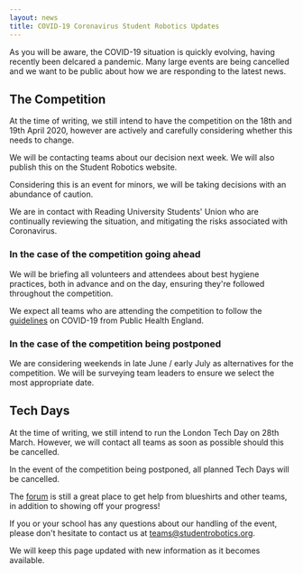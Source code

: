 ```yaml
---
layout: news
title: COVID-19 Coronavirus Student Robotics Updates
---
```


As you will be aware, the COVID-19 situation is quickly evolving, having recently been delcared a pandemic. 
Many large events are being cancelled and we want to be public about how we are responding to the latest news.

## The Competition

At the time of writing, we still intend to have the competition on the 18th and 19th April 2020, however are actively and carefully considering whether this needs to change.

We will be contacting teams about our decision next week. We will also publish this on the Student Robotics website.

Considering this is an event for minors, we will be taking decisions with an abundance of caution. 

We are in contact with Reading University Students' Union who are continually reviewing the situation, and mitigating the risks associated with Coronavirus.

### In the case of the competition going ahead

We will be briefing all volunteers and attendees about best hygiene practices, both in advance and on the day, ensuring they're followed throughout the competition. 

We expect all teams who are attending the competition to follow the [guidelines][phe-guidelines] on COVID-19 from Public Health England.

### In the case of the competition being postponed

We are considering weekends in late June / early July as alternatives for the competition. 
We will be surveying team leaders to ensure we select the most appropriate date.

## Tech Days

At the time of writing, we still intend to run the London Tech Day on 28th March. However, we will contact all teams as soon as possible should this be cancelled.

In the event of the competition being postponed, all planned Tech Days will be cancelled. 

The [forum][forum] is still a great place to get help from blueshirts and other teams, in addition to showing off your progress!


If you or your school has any questions about our handling of the event, please don't hesitate to contact us at teams@studentrobotics.org.

We will keep this page updated with new information as it becomes available.

[phe-guidelines]: https://www.gov.uk/government/publications/guidance-to-educational-settings-about-covid-19/guidance-to-educational-settings-about-covid-19
[forum]: https://studentrobotics.org/forum/
